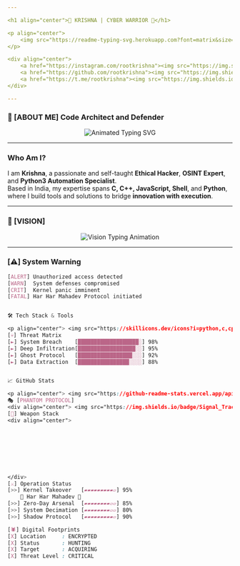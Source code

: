 ```yaml
---

<h1 align="center">🚩 KRISHNA | CYBER WARRIOR 🚩</h1>

<p align="center">
    <img src="https://readme-typing-svg.herokuapp.com?font=matrix&size=28&duration=3000&color=FF0000&center=true&vCenter=true&lines=Cybersecurity+Specialist;OSINT+Hunter;Automation+Engineer;Har+Har+Mahadev" alt="Typing SVG" />
</p>

<div align="center">
    <a href="https://instagram.com/rootkrishna"><img src="https://img.shields.io/badge/Instagram-E4405F?style=for-the-badge&logo=instagram&logoColor=red&color=black" alt="Instagram Badge"/></a>
    <a href="https://github.com/rootkrishna"><img src="https://img.shields.io/badge/GitHub-FF0000?style=for-the-badge&logo=github&logoColor=red&color=black" alt="GitHub Badge"/></a>
    <a href="https://t.me/rootkrishna"><img src="https://img.shields.io/badge/Telegram-2CA5E0?style=for-the-badge&logo=telegram&logoColor=red&color=black" alt="Telegram Badge"/></a>
</div>

---
```


### 🌟 [ABOUT ME] Code Architect and Defender

<div align="center"> 
    <img src="https://readme-typing-svg.herokuapp.com?font=Source+Code+Pro&size=24&duration=3500&pause=1000&color=00FF00&center=true&vCenter=true&multiline=true&width=700&lines=👋+Greetings!+I+am+Krishna.;" alt="Animated Typing SVG"> 
</div>

---

### Who Am I?

I am **Krishna**, a passionate and self-taught **Ethical Hacker**, **OSINT Expert**, and **Python3 Automation Specialist**.  
Based in India, my expertise spans **C, C++, JavaScript, Shell**, and **Python**, where I build tools and solutions to bridge **innovation with execution**.

---

### 🌟 [VISION]

<div align="center">
    <img src="https://readme-typing-svg.herokuapp.com?font=Fira+Code&size=22&duration=3000&pause=1000&color=FFD700&center=true&vCenter=true&width=750&lines=Empowering+Digital+Bharat;Defending+the+Future+Through+Code;Precision+%26+Integrity+in+Every+Line" alt="Vision Typing Animation">

  
</div>

---

### [⚠️] System Warning
```css
[ALERT] Unauthorized access detected
[WARN]  System defenses compromised
[CRIT]  Kernel panic imminent
[FATAL] Har Har Mahadev Protocol initiated


🛠️ Tech Stack & Tools

<p align="center"> <img src="https://skillicons.dev/icons?i=python,c,cpp,js,linux,bash,git,github,mysql,firebase,react,vue" alt="Tech Stack" /> </p>
[💀] Threat Matrix
[►] System Breach    [███████████████████░] 98%
[►] Deep Infiltration[██████████████████░░] 95%
[►] Ghost Protocol   [█████████████████░░░] 92%
[►] Data Extraction  [████████████████░░░░] 88%


📈 GitHub Stats

<p align="center"> <img src="https://github-readme-stats.vercel.app/api?username=rootkrishna&show_icons=true&theme=highcontrast" alt="GitHub Stats" /> <img src="https://github-readme-streak-stats.herokuapp.com/?user=rootkrishna&theme=highcontrast" alt="GitHub Streak" /> </p> <p align="center"> <img src="https://github-profile-trophy.vercel.app/?username=rootkrishna&theme=darkhub&no-frame=true&column=4&margin-w=15&margin-h=15&bg_color=000000&title_color=FF0000&no-bg=true"/> </p>
🎭 [PHANTOM PROTOCOL]
<div align="center"> <img src="https://img.shields.io/badge/Signal_Trace-BLOCKED-FF0000?style=flat-square&color=000000" alt="Signal Trace: BLOCKED" /> <img src="https://img.shields.io/badge/System_Access-ROOT-FF0000?style=flat-square&color=000000" alt="System Access: ROOT" /> <img src="https://img.shields.io/badge/Detection-VOID-FF0000?style=flat-square&color=000000" alt="Detection: VOID" /> </div>
[🔪] Weapon Stack
<div align="center">








</div>
[⚔️] Operation Status
[>>] Kernel Takeover   [▰▰▰▰▰▰▰▰▰▱] 95%
    🚩 Har Har Mahadev 🚩
[>>] Zero-Day Arsenal  [▰▰▰▰▰▰▰▰▱▱] 85%
[>>] System Decimation [▰▰▰▰▰▰▰▰▱▱] 80%
[>>] Shadow Protocol   [▰▰▰▰▰▰▰▰▰▱] 90%

[🕷️] Digital Footprints
[X] Location     : ENCRYPTED
[X] Status       : HUNTING
[X] Target       : ACQUIRING
[X] Threat Level : CRITICAL
